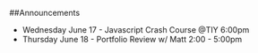 

##Announcements

- Wednesday June 17 - Javascript Crash Course @TIY 6:00pm  
- Thursday June 18 - Portfolio Review w/ Matt 2:00 - 5:00pm
